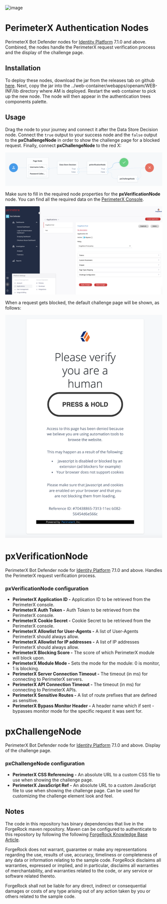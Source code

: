 <!--
 * The contents of this file are subject to the terms of the Common Development and
 * Distribution License (the License). You may not use this file except in compliance with the
 * License.
 *
 * You can obtain a copy of the License at legal/CDDLv1.0.txt. See the License for the
 * specific language governing permission and limitations under the License.
 *
 * When distributing Covered Software, include this CDDL Header Notice in each file and include
 * the License file at legal/CDDLv1.0.txt. If applicable, add the following below the CDDL
 * Header, with the fields enclosed by brackets [] replaced by your own identifying
 * information: "Portions copyright [year] [name of copyright owner]".
 *
 * Copyright 2021 ForgeRock AS.
-->

![image](https://storage.googleapis.com/perimeterx-logos/primary_logo_red_cropped.png)

# PerimeterX Authentication Nodes

PerimeterX Bot Defender nodes for [Identity Platform][forgerock_platform] 7.1.0 and above. Combined, the nodes handle the PerimeterX request verification process and the display of the challenge page.

## Installation

To deploy these nodes, download the jar from the releases tab on github
[here](https://github.com/PerimeterX/perimeterx-forgerock-nodes/releases). Next, copy the jar into the ../web-container/webapps/openam/WEB-INF/lib directory where AM is deployed. Restart the web container to pick up the new node. The node will then appear in the authentication trees components palette.

## Usage

Drag the node to your journey and connect it after the Data Store Decision node. Connect the `true` output to your success node and the `false` output to the **pxChallengeNode** in order to show the challenge page for a blocked request. Finally, connect **pxChallengeNode** to the red X:

![ScreenShot](./images/pxTreeExample.png)

Make sure to fill in the required node properties for the **pxVerificationNode** node. You can find all the required data on the [PerimeterX Console](https://console.perimeterx.com).

![ScreenShot](./images/pxConsole.png)

When a request gets blocked, the default challenge page will be shown, as follows:

![ScreenShot](./images/pxChallengePage.png)

# pxVerificationNode

PerimeterX Bot Defender node for [Identity Platform][forgerock_platform] 7.1.0 and above. Handles the PerimeterX request verification process.

### pxVerificationNode configuration

-   **PerimeterX Application ID -** Application ID to be retrieved from the PerimeterX console.
-   **PerimeterX Auth Token -** Auth Token to be retrieved from the PerimeterX console.
-   **PerimeterX Cookie Secret -** Cookie Secret to be retrieved from the PerimeterX console.
-   **PerimeterX Allowlist for User-Agents -** A list of User-Agents PerimeterX should always allow.
-   **PerimeterX Allowlist for IP addresses -** A list of IP addresses PerimeterX should always allow.
-   **PerimeterX Blocking Score -** The score of which PerimeterX module will block upon.
-   **PerimeterX Module Mode -** Sets the mode for the module: 0 is monitor, 1 is blocking.
-   **PerimeterX Server Connection Timeout -** The timeout (in ms) for connecting to PerimeterX servers.
-   **PerimeterX API Connection Timeout -** The timeout (in ms) for connecting to PerimeterX APIs.
-   **PerimeterX Sensitive Routes -** A list of route prefixes that are defined as sensitive.
-   **PerimeterX Bypass Monitor Header -** A header name which if sent - bypasses monitor mode for the specific request it was sent for.

# pxChallengeNode

PerimeterX Bot Defender node for [Identity Platform][forgerock_platform] 7.1.0 and above. Display of the challenge page.

### pxChallengeNode configuration

-   **PerimeterX CSS Referencing -** An absolute URL to a custom CSS file to use when showing the challenge page.
-   **PerimeterX JavaScript Ref -** An absolute URL to a custom JavaScript file to use when showing the challenge page. Can be used for customizing the challenge element look and feel.

## Notes

The code in this repository has binary dependencies that live in the ForgeRock maven repository. Maven can be configured to authenticate to this repository by following the following [ForgeRock Knowledge Base Article](https://backstage.forgerock.com/knowledge/kb/article/a74096897).

ForgeRock does not warrant, guarantee or make any representations regarding the use, results of use, accuracy, timeliness or completeness of any data or information relating to the sample code. ForgeRock disclaims all warranties, expressed or implied, and in particular, disclaims all warranties of merchantability, and warranties related to the code, or any service or software related thereto.

ForgeRock shall not be liable for any direct, indirect or consequential damages or costs of any type arising out of any action taken by you or others related to the sample code.

[forgerock_platform]: https://www.forgerock.com/platform/
